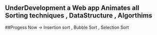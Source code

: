 ## UnderDevelopment a Web app Animates all Sorting techniques , DataStructure , Algorthims
##Progess Now -> Insertion sort , Bubble Sort , Selection Sort

